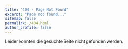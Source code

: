 ```yaml
---
title: "404 - Page Not Found"
excerpt: "Page not found..."
sitemap: false
permalink: /404.html
author_profile: false
---
```


Leider konnten die gesuchte Seite nicht gefunden werden.
